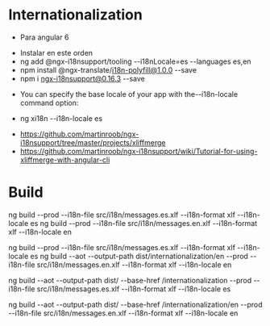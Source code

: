 # Internationalization

* Para angular 6
- Instalar en este orden
- ng add @ngx-i18nsupport/tooling --i18nLocale=es --languages es,en
- npm install @ngx-translate/i18n-polyfill@1.0.0 --save
- npm i ngx-i18nsupport@0.16.3 --save

* You can specify the base locale of your app with the--i18n-locale command option:
- ng xi18n --i18n-locale es

* https://github.com/martinroob/ngx-i18nsupport/tree/master/projects/xliffmerge
* https://github.com/martinroob/ngx-i18nsupport/wiki/Tutorial-for-using-xliffmerge-with-angular-cli


# Build
ng build --prod --i18n-file src/i18n/messages.es.xlf --i18n-format xlf --i18n-locale es
ng build --prod --i18n-file src/i18n/messages.en.xlf --i18n-format xlf --i18n-locale en

ng build --prod --i18n-file src/i18n/messages.es.xlf --i18n-format xlf --i18n-locale es
ng build --aot --output-path dist/internationalization/en --prod --i18n-file src/i18n/messages.en.xlf --i18n-format xlf --i18n-locale en

ng build --aot --output-path dist/ --base-href /internationalization --prod --i18n-file src/i18n/messages.es.xlf --i18n-format xlf --i18n-locale es

ng build --aot --output-path dist/ --base-href /internationalization/en --prod --i18n-file src/i18n/messages.en.xlf --i18n-format xlf --i18n-locale en